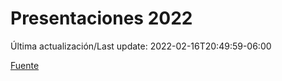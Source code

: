 # Presentaciones 2022

Última actualización/Last update: 2022-02-16T20:49:59-06:00

 [Fuente](https://www.gob.mx/salud/documentos/presentaciones-2022)
